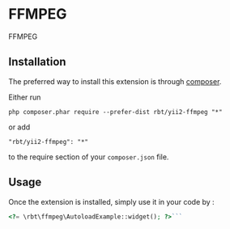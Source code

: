 FFMPEG
======
FFMPEG

Installation
------------

The preferred way to install this extension is through [composer](http://getcomposer.org/download/).

Either run

```
php composer.phar require --prefer-dist rbt/yii2-ffmpeg "*"
```

or add

```
"rbt/yii2-ffmpeg": "*"
```

to the require section of your `composer.json` file.


Usage
-----

Once the extension is installed, simply use it in your code by  :

```php
<?= \rbt\ffmpeg\AutoloadExample::widget(); ?>```